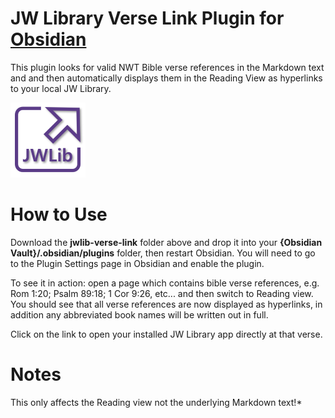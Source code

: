 # JW Library Verse Link Plugin for [Obsidian](https://obsidian.md)

This plugin looks for valid NWT Bible verse references in the Markdown text and and then automatically displays them in the Reading View as hyperlinks to your local JW Library.

![Logo](logo.png)


# How to Use

Download the **jwlib-verse-link** folder above and drop it into your **{Obsidian Vault}/.obsidian/plugins** folder, then restart Obsidian.  You will need to go to the Plugin Settings page in Obsidian and enable the plugin.

To see it in action: open a page which contains bible verse references, e.g. Rom 1:20; Psalm 89:18; 1 Cor 9:26, etc... and then switch to Reading view.  
You should see that all verse references are now displayed as hyperlinks, in addition any abbreviated book names will be written out in full.  

Click on the link to open your installed JW Library app directly at that verse.

# Notes
This only affects the Reading view not the underlying Markdown text!*
